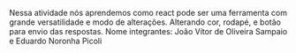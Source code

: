 Nessa atividade nós aprendemos como react pode ser uma ferramenta com grande versatilidade e modo de alterações. Alterando cor, rodapé, e botão para envio das respostas.
Nome integrantes: João Vítor de Oliveira Sampaio e Eduardo Noronha Picoli
